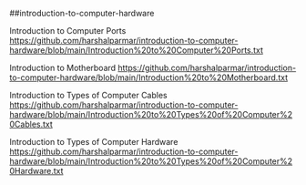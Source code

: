 ##introduction-to-computer-hardware

Introduction to Computer Ports
https://github.com/harshalparmar/introduction-to-computer-hardware/blob/main/Introduction%20to%20Computer%20Ports.txt

Introduction to Motherboard
https://github.com/harshalparmar/introduction-to-computer-hardware/blob/main/Introduction%20to%20Motherboard.txt

Introduction to Types of Computer Cables
https://github.com/harshalparmar/introduction-to-computer-hardware/blob/main/Introduction%20to%20Types%20of%20Computer%20Cables.txt

Introduction to Types of Computer Hardware
https://github.com/harshalparmar/introduction-to-computer-hardware/blob/main/Introduction%20to%20Types%20of%20Computer%20Hardware.txt
